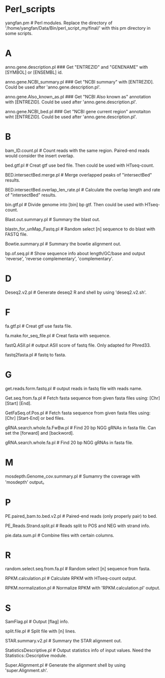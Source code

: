 # Perl_scripts
yangfan.pm  # Perl modules. Replace the directory of '/home/yangfan/Data/Bin/perl_script_my/final/' with this pm directory in some scripts.

# A
anno.gene.description.pl    ### Get "ENTREZID" and "GENENAME" with [SYMBOL] or [ENSEMBL] id.

anno.gene.NCBI_summary.pl    ### Get "NCBI summary" with [ENTREZID]. Could be used after 'anno.gene.description.pl'.

anno.gene.Also_known_as.pl    ### Get "NCBI Also known as" annotation with [ENTREZID]. Could be used after 'anno.gene.description.pl'.
 
anno.gene.NCBI_bed.pl    ### Get "NCBI gene current region" annotaiton wiht [ENTREZID]. Could be used after 'anno.gene.description.pl'.

# B
bam_ID.count.pl    # Count reads with the same region. Paired-end reads would consider the insert overlap.

bed.gtf.pl    # Creat gtf use bed file. Then could be used with HTseq-count.

BED.intersectBed.merge.pl    # Merge overlapped peaks of "intersectBed" results.

BED.intersectBed.overlap_len_rate.pl    # Calculate the overlap length and rate of "intersectBed" results.

bin.gtf.pl    # Divide genome into [bin] bp gtf. Then could be used with HTseq-count.

Blast.out.summary.pl    # Summary the blast out.

blastn_for_unMap_Fastq.pl    # Random select [n] sequence to do blast with FASTQ file.

Bowtie.summary.pl    # Summary the bowtie alignment out.

bp.of.seq.pl    # Show sequence info about length/GC/base and output 'reverse', 'reverse complementary', 'complementary'.

# D
Deseq2.v2.pl    # Generate deseq2 R and shell by using 'deseq2.v2.sh'. 

# F
fa.gtf.pl    # Creat gtf use fasta file.

fa.make.for_seq_file.pl    # Creat fasta with sequence.

fastQ.ASII.pl    # output ASII score of fastq file. Only adapted for Phred33.

fastq2fasta.pl    # fastq to fasta.

# G
get.reads.form.fastq.pl    # output reads in fastq file with reads name.

Get.seq.from.fa.pl    # Fetch fasta sequence from given fasta files using: [Chr] [Start] [End].

GetFaSeq.of.Pos.pl    # Fetch fasta sequence from given fasta files using: [Chr] [Start-End] or bed files.

gRNA.search.whole.fa.FwBw.pl    # Find 20 bp NGG gRNAs in fasta file. Can set the [forward] and [backword].

gRNA.search.whole.fa.pl    # Find 20 bp NGG gRNAs in fasta file.

# M
mosdepth.Genome_cov.summary.pl    # Sumamry the coverage with 'mosdepth' output。

# P
PE.paired_bam.to.bed.v2.pl    # Paired-end reads (only properly pair) to bed.

PE_Reads.Strand.split.pl    # Reads split to POS and NEG with strand info.

pie.data.sum.pl  # Combine files with certain columns.

# R
random.select.seq.from.fa.pl    # Random select [n] sequence from fasta.

RPKM.calculation.pl    # Calculate RPKM with HTseq-count output.

RPKM.normalization.pl    # Normalize RPKM with 'RPKM.calculation.pl' output.

# S
SamFlag.pl    # Output [flag] info.

split.file.pl    # Split file with [n] lines.

STAR.summary.v2.pl    # Summary the STAR alignment out.

StatisticsDescriptive.pl    # Output statistics info of input values. Need the Statistics::Descriptive module.

Super.Alignment.pl    # Generate the alignment shell by using 'super.Alignment.sh'.
